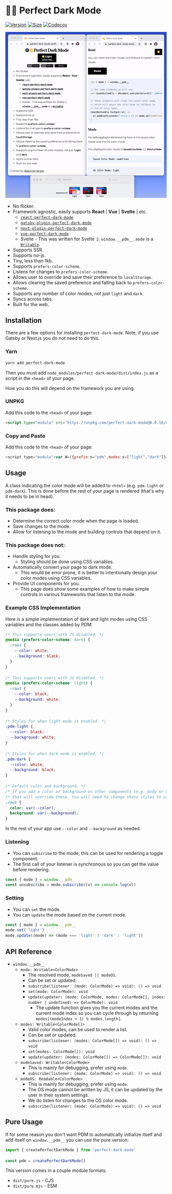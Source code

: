 # 🌚🌝 Perfect Dark Mode

[![Version](https://img.shields.io/npm/v/perfect-dark-mode.svg)](https://www.npmjs.com/package/perfect-dark-mode)
[![Size](https://img.shields.io/bundlephobia/minzip/perfect-dark-mode?label=size)](https://bundlephobia.com/result?p=perfect-dark-mode)
[![Codecov](https://codecov.io/gh/DylanVann/perfect-dark-mode/branch/main/graph/badge.svg?token=3EGL80UJEA)](https://codecov.io/gh/DylanVann/perfect-dark-mode)

![Perfect Dark Mode](perfect-dark-mode.gif)

- No flicker.
- Framework agnostic, easily supports **React** | **Vue** | **Svelte** | etc.
  - [`react-perfect-dark-mode`](https://github.com/DylanVann/perfect-dark-mode/tree/main/packages/react-perfect-dark-mode)
  - [`gatsby-plugin-perfect-dark-mode`](https://github.com/DylanVann/perfect-dark-mode/tree/main/packages/gatsby-plugin-perfect-dark-mode)
  - [`next-plugin-perfect-dark-mode`](https://github.com/DylanVann/perfect-dark-mode/tree/main/packages/next-plugin-perfect-dark-mode)
  - [`vue-perfect-dark-mode`](https://github.com/DylanVann/perfect-dark-mode/tree/main/packages/vue-perfect-dark-mode)
  - Svelte - This was written for Svelte :). `window.__pdm__.mode` is a [`Writable`](https://svelte.dev/docs#writable).
- Supports SSR.
- Supports no-js.
- Tiny, less than 1kb.
- Supports `prefers-color-scheme`.
- Listens for changes to `prefers-color-scheme`.
- Allows user to override and save their preference to `localStorage`.
- Allows clearing the saved preference and falling back to `prefers-color-scheme`.
- Supports any number of color modes, not just `light` and `dark`.
- Syncs across tabs.
- Built for the web.

## Installation

There are a few options for installing `perfect-dark-mode`.
Note, if you use Gatsby or Next.js you do not need to do this.

### Yarn

```bash
yarn add perfect-dark-mode
```

Then you must add `node_modules/perfect-dark-mode/dist/index.js` as a script in the `<head>` of your page.

How you do this will depend on the framework you are using.

### UNPKG

Add this code to the `<head>` of your page:

```html
<script type="module" src="https://unpkg.com/perfect-dark-mode@0.0.18/dist/index.js"></script>
```

### Copy and Paste

Add this code to the `<head>` of your page:

```js
<script type="module">var W=({prefix:n="pdm",modes:x=["light","dark"]}={})=>{var s=n,u=window.localStorage;var t=x;var b=new Set,C=e=>{t=e,b.forEach(o=>o(e))},y={subscribe(e){return e(t),b.add(e),()=>b.delete(e)},set:C,update(e){C(e(t))}},m=new Set,i=matchMedia("(prefers-color-scheme: dark)");var k;var p=({matches:e})=>{var o=e?"dark":"light";k=o,m.forEach(a=>a(o))};i.addEventListener?i.addEventListener("change",p):i.addListener(p),p(i);var w={subscribe(e){return e(k),m.add(e),()=>m.delete(e)}},T=e=>!e||!t.includes(e)?void 0:e,f=new Set;var r;var M=e=>{if(e===r)return;e!==void 0?u.setItem(s,e):u.removeItem(s),f.forEach(o=>o(e)),r=e},O=u.getItem(s);r=T(O),window.addEventListener("storage",e=>e.key===s&&M(e.newValue||void 0));var l={subscribe(e){return e(r),f.add(e),()=>f.delete(e)},set:M,update(e){M(e(r))}};var v,S,d;var c=new Set;l.subscribe(e=>{v=e;var o=v||S;o!==d&&(d=o,c.forEach(a=>a(d)))}),w.subscribe(e=>{S=e;var o=v||S;o!==d&&(d=o,c.forEach(a=>a(d)))});var E={subscribe(e){return c.add(e),e(d),()=>c.delete(e)},set:l.set,update(e){var o=t.indexOf(d);o=o===-1?0:o,l.set(e(d,t,o))}},g=document.documentElement.classList;var h;return E.subscribe(e=>{h&&g.remove(`${n}-${h}`),g.add(`${n}-${e}`),h=e}),g.add(n),{mode:E,modes:y,modeOS:w,modeSaved:l}};window.__pdm__=W({modes:document.documentElement.dataset.pdm?.split(" ")});</script>
```

## Usage

A class indicating the color mode will be added to `<html>` (e.g. `pdm-light` or `pdm-dark`).
This is done before the rest of your page is rendered (that's why it needs to be in head).

### This package does:

- Determine the correct color mode when the page is loaded.
- Save changes to the mode.
- Allow for listening to the mode and building controls that depend on it.

### This package does not:

- Handle styling for you.
  - Styling should be done using CSS variables.
- Automatically convert your page to dark mode.
  - This would be error prone, it is better to intentionally design your color modes using CSS variables.
- Provide UI components for you.
  - This page does show some examples of how to make simple controls in various frameworks that listen to the mode.

### Example CSS Implementation

Here is a simple implementation of dark and light modes using CSS variables and the classes added by PDM:

```css
/* This supports users with JS disabled. */
@media (prefers-color-scheme: dark) {
  :root {
    --color: white;
    --background: black;
  }
}

/* This supports users with JS disabled. */
@media (prefers-color-scheme: light) {
  :root {
    --color: black;
    --background: white;
  }
}

/* Styles for when light mode is enabled. */
.pdm-light {
  --color: black;
  --background: white;
}

/* Styles for when dark mode is enabled. */
.pdm-dark {
  --color: white;
  --background: black;
}

/* Default color and background. */
/* If you add a color or background on other components (e.g. body or some custom Button) */
/* that will override these. You will need to change those styles to use these CSS variables. */
:root {
  color: var(--color);
  background: var(--background);
}
```

In the rest of your app use `--color` and `--background` as needed.

### Listening

- You can `subscribe` to the mode, this can be used for rendering a toggle component.
- The first call of your listener is synchronous so you can get the value before rendering.

```js
const { mode } = window.__pdm__
const unsubscribe = mode.subscribe((v) => console.log(v))
```

### Setting

- You can `set` the mode.
- You can `update` the mode based on the current mode.

```js
const { mode } = window.__pdm__
mode.set('light')
mode.update((mode) => (mode === 'light' ? 'dark' : 'light'))
```

## API Reference

- `window.__pdm__`
  - `mode: Writable<ColorMode>`
    - The resolved mode, `modeSaved || modeOS`.
    - Can be set or updated.
    - `subscribe(listener: (mode: ColorMode) => void): () => void`
    - `set(mode: ColorMode): void`
    - `update(updater: (mode: ColorMode, modes: ColorMode[], index: number | undefined) => ColorMode): void`
      - The update function gives you the current modes and the current mode index so you can cycle
        through by returning `modes[(modeIndex + 1) % modes.length]`.
  - `modes: Writable<ColorMode[]>`
    - Valid color modes, can be used to render a list.
    - Can be set or updated.
    - `subscribe(listener: (modes: ColorMode[]) => void): () => void`
    - `set(modes: ColorMode[]): void`
    - `update(updater: (modes: ColorMode[]) => ColorMode[]): void`
  - `modeSaved: Writable<ColorMode>`
    - This is mainly for debugging, prefer using `mode`.
    - `subscribe(listener: (mode: ColorMode) => void): () => void`
  - `modeOS: Readable<ColorMode>`
    - This is mainly for debugging, prefer using `mode`.
    - The OS mode cannot be written by JS, it can
      be updated by the user in their system settings.
    - We do listen for changes to the OS color mode.
    - `subscribe(listener: (mode: ColorMode) => void): () => void`

## Pure Usage

If for some reason you don't want PDM to automatically initialize itself and add itself on `window.__pdm__` you can use the pure version:

```js
import { createPerfectDarkMode } from 'perfect-dark-mode'

const pdm = createPerfectDarkMode()
```

This version comes in a couple module formats:

- `dist/pure.js` - CJS
- `dist/pure.mjs` - ESM

